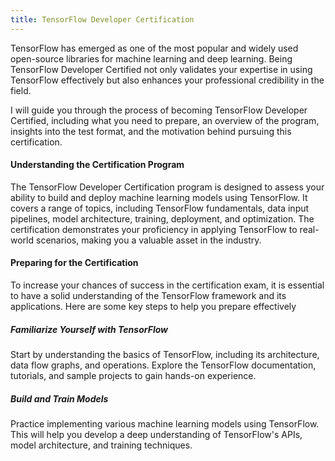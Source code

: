 ```yaml
---
title: TensorFlow Developer Certification
---
```


TensorFlow has emerged as one of the most popular and widely used open-source libraries for machine learning and deep learning. Being TensorFlow Developer Certified not only validates your expertise in using TensorFlow effectively but also enhances your professional credibility in the field.

I will guide you through the process of becoming TensorFlow Developer Certified, including what you need to prepare, an overview of the program, insights into the test format, and the motivation behind pursuing this certification.

#### Understanding the Certification Program

The TensorFlow Developer Certification program is designed to assess your ability to build and deploy machine learning models using TensorFlow. It covers a range of topics, including TensorFlow fundamentals, data input pipelines, model architecture, training, deployment, and optimization. The certification demonstrates your proficiency in applying TensorFlow to real-world scenarios, making you a valuable asset in the industry.
   
#### Preparing for the Certification

To increase your chances of success in the certification exam, it is essential to have a solid understanding of the TensorFlow framework and its applications. Here are some key steps to help you prepare effectively

##### Familiarize Yourself with TensorFlow

Start by understanding the basics of TensorFlow, including its architecture, data flow graphs, and operations. Explore the TensorFlow documentation, tutorials, and sample projects to gain hands-on experience.

##### Build and Train Models

Practice implementing various machine learning models using TensorFlow. This will help you develop a deep understanding of TensorFlow's APIs, model architecture, and training techniques.